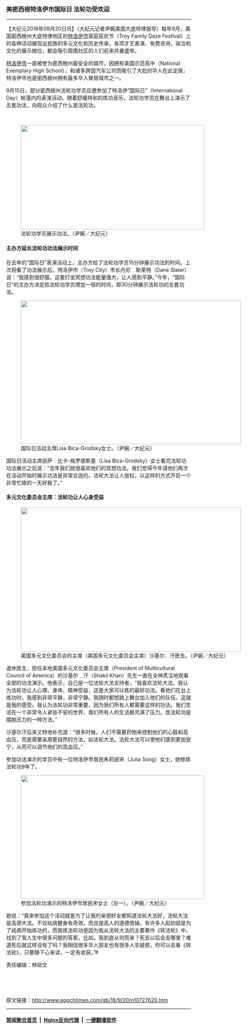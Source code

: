 ### 美密西根特洛伊市国际日 法轮功受欢迎
------------------------

<p>【大纪元2018年09月20日讯】（大纪元记者尹婉美国大底特律报导）每年9月，美国密西根州大底特律地区的<a href="http://www.epochtimes.com/gb/tag/%E7%89%B9%E6%B4%9B%E4%BC%8A%E5%B8%82.html">特洛伊市</a>家庭狂欢节（Troy Family Daze Festival）上的各种活动展现出民族的多元文化和历史传承，各项才艺表演、免费咨询，政治和文化的展示摊位，都会吸引周围社区的人们前来共襄盛举。</p>
<p><a href="http://www.epochtimes.com/gb/tag/%E7%89%B9%E6%B4%9B%E4%BC%8A%E5%B8%82.html">特洛伊市</a>一直被誉为密西根州最安全的城市，因拥有美国示范高中（National Exemplary High School），和诸多跨国汽车公司而吸引了大批的华人在此定居，特洛伊市也是密西根州拥有最多华人聚居城市之一。</p>
<p>9月15日，部分密西根州法轮功学员应邀参加了特洛伊“国际日”（International Day）帐篷内的表演活动。随着舒缓祥和的炼功音乐，法轮功学员在舞台上演示了五套功法，向观众介绍了什么是法轮功。</p>
<p>&nbsp;</p>
<figure id="attachment_10727678" style="width: 500px" class="wp-caption aligncenter"><a href="http://i.epochtimes.com/assets/uploads/2018/09/4-20180915TroyDaze.jpg"><img class="wp-image-10727678" src="http://i.epochtimes.com/assets/uploads/2018/09/4-20180915TroyDaze.jpg" alt="" width="500" height="284" /></a><figcaption class="wp-caption-text">法轮功学员展示功法。（尹婉／大纪元）</figcaption></figure>
<h4><strong>主办方延长法轮功功法展示时间</strong></h4>
<p>在去年的“国际日”表演活动上，主办方给了法轮功学员15分钟展示功法的时间。上次观看了功法展示后，特洛伊市（Troy City）市长丹尼﹒斯莱特（Dane Slater）说：“我感到很舒服。这套打坐冥想功法能量强大，让人感到平静。”今年，“国际日”的主办方决定给法轮功学员增加一倍的时间，即30分钟展示法轮功的五套功法。</p>
<figure id="attachment_10727561" style="width: 600px" class="wp-caption aligncenter"><a href="http://i.epochtimes.com/assets/uploads/2018/09/6-20180915TroyDaze-Lisa-Bica-Grodsky-InternationalDayChairperson.jpg"><img class="wp-image-10727561 size-large" src="http://i.epochtimes.com/assets/uploads/2018/09/6-20180915TroyDaze-Lisa-Bica-Grodsky-InternationalDayChairperson-600x391.jpg" alt="" width="600" height="391" /></a><figcaption class="wp-caption-text">国际日活动主席Lisa Bica-Grodsky女士。（尹婉／大纪元）</figcaption></figure>
<p>国际日活动主席丽萨﹒比卡-格罗德斯基（Lisa Bica-Grodsky）女士看完法轮功功法展示之后说：“去年我们就很喜欢他们的冥想功法。我们觉得今年请他们再次在活动开始时展示功法是非常合适的。法轮大法让人放松，以这样的方式开启一个非常忙碌的一天好极了。”</p>
<h4><strong>多元文化委员会主席：法轮功让人心身受益</strong></h4>
<figure id="attachment_10727569" style="width: 600px" class="wp-caption aligncenter"><a href="http://i.epochtimes.com/assets/uploads/2018/09/7-20180915TroyDaze-Dr.ShakilA.Khan-Presient-MulticulturalCouncilOfAmerica.jpg"><img class="wp-image-10727569 size-large" src="http://i.epochtimes.com/assets/uploads/2018/09/7-20180915TroyDaze-Dr.ShakilA.Khan-Presient-MulticulturalCouncilOfAmerica-600x392.jpg" alt="" width="600" height="392" /></a><figcaption class="wp-caption-text">美国多元文化委员会的主席（美国多元文化委员会主席）沙基尔．汗医生。（尹婉／大纪元）</figcaption></figure>
<p>退休医生、担任本地美国多元文化委员会主席（President of Multicultural Council of America）的沙基尔﹒汗（Shakil Khan）先生一直在全神贯注地观看全部的功法演示。他表示，自己是一位法轮大法支持者，“我喜欢法轮大法。我认为法轮功让人心理、身体、精神受益，这是大家可以炼的最好功法。看他们在台上炼功时，我感到非常平静，非常宁静。我随时都想跳上舞台加入他们的队伍，这就是我的感受。我认为法轮功非常重要，因为我们所有人都需要这样的功法。我们生活在一个非常令人紧张不安的世界，我们所有人的生活都充满了压力。炼法轮功是摆脱压力的一种方法。”</p>
<p>沙基尔汗后来又特地补充道：“很多时候，人们不需要药物来控制他们的心脏和高血压，而是需要采用更自然的方法，如法轮大法。法轮大法可以使他们感到更加安宁，从而可以调节他们的高血压。”</p>
<p>参加功法演示的学员中有一位特洛伊市居民朱莉娅宋（Julia Song）女士，她修炼法轮功9年了。</p>
<figure id="attachment_10727585" style="width: 500px" class="wp-caption aligncenter"><a href="http://i.epochtimes.com/assets/uploads/2018/09/6-20180915TroyDaze.jpg"><img class="wp-image-10727585" src="http://i.epochtimes.com/assets/uploads/2018/09/6-20180915TroyDaze.jpg" alt="" width="500" height="337" /></a><figcaption class="wp-caption-text">参加法轮功演示的特洛伊市居民宋女士（左一）。（尹婉／大纪元）</figcaption></figure>
<p>她说：“我来参加这个活动就是为了让我的亲朋好友都知道法轮大法好，法轮大法是高德大法。不仅祛病健身有奇效，而且提高人的道德情操。有许多人起初就是为了祛病开始炼功的，而我炼法轮功是因为我从法轮大法的主要著作《转法轮》中，找到了我人生中很多问题的答案，比如，我到底从何而来？死去以后会去哪里？难道死后就这样没有了吗？我相信很多华人朋友也有很多人生疑惑，你可以去看《转法轮》，只要静下心来读，一定有收获。”#</p>
<p>责任编辑：林琮文</p>
<p>&nbsp;</p>
<p>&nbsp;</p>

原文链接：http://www.epochtimes.com/gb/18/9/20/n10727620.htm


------------------------
#### [禁闻聚合首页](https://github.com/gfw-breaker/banned-news/blob/master/README.md) &nbsp;|&nbsp; [Nginx反向代理](https://github.com/gfw-breaker/open-proxy/blob/master/README.md) &nbsp;|&nbsp; [一键翻墙软件](https://github.com/gfw-breaker/nogfw/blob/master/README.md)